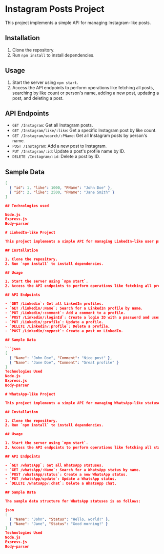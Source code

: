 # Instagram Posts Project

This project implements a simple API for managing Instagram-like posts.

## Installation

1. Clone the repository.
2. Run `npm install` to install dependencies.

## Usage

1. Start the server using `npm start`.
2. Access the API endpoints to perform operations like fetching all posts, searching by like count or person's name, adding a new post, updating a post, and deleting a post.

## API Endpoints

- `GET /Instagram`: Get all Instagram posts.
- `GET /Instagram/like/:like`: Get a specific Instagram post by like count.
- `GET /Instagram/search/:PName`: Get all Instagram posts by person's name.
- `POST /Instagram`: Add a new post to Instagram.
- `PUT /Instagram/:id`: Update a post's profile name by ID.
- `DELETE /Instagram/:id`: Delete a post by ID.

## Sample Data

```json
[
  { "id": 1, "like": 1000, "PName": "John Doe" },
  { "id": 2, "like": 2500, "PName": "Jane Smith" }
]

## Technologies used

Node.js
Express.js
Body-parser

# LinkedIn-like Project

This project implements a simple API for managing LinkedIn-like user profiles and interactions.

## Installation

1. Clone the repository.
2. Run `npm install` to install dependencies.

## Usage

1. Start the server using `npm start`.
2. Access the API endpoints to perform operations like fetching all profiles, searching by name, adding comments, creating a login ID, updating profiles, deleting profiles, and creating posts.

## API Endpoints

- `GET /Linkedin`: Get all LinkedIn profiles.
- `GET /linkedin/:Name`: Search for a LinkedIn profile by name.
- `PUT /Linkedin/:comment`: Add a comment to a profile.
- `POST /Linkedin/:loginId`: Create a login ID with a password and username.
- `PUT /Linkedin/:profile`: Update a profile.
- `DELETE /Linkedin/:profile`: Delete a profile.
- `POST /Linkedin/:mypost`: Create a post on LinkedIn.

## Sample Data

```json
[
  { "Name": "John Doe", "Comment": "Nice post" },
  { "Name": "Jane Doe", "Comment": "Great profile" }
]
Technologies Used
Node.js
Express.js
Body-parser

# WhatsApp-like Project

This project implements a simple API for managing WhatsApp-like statuses and chats.

## Installation

1. Clone the repository.
2. Run `npm install` to install dependencies.

## Usage

1. Start the server using `npm start`.
2. Access the API endpoints to perform operations like fetching all statuses, searching by name, creating a new status, updating a status, and deleting a chat.

## API Endpoints

- `GET /whatsApp`: Get all WhatsApp statuses.
- `GET /whatsApp/:Name`: Search for a WhatsApp status by name.
- `POST /whatsApp/status`: Create a new WhatsApp status.
- `PUT /whatsApp/update`: Update a WhatsApp status.
- `DELETE /whatsApp/:chat`: Delete a WhatsApp chat.

## Sample Data

The sample data structure for WhatsApp statuses is as follows:

json
[
  { "Name": "John", "Status": "Hello, world!" },
  { "Name": "Jane", "Status": "Good morning!" }
]
Technologies Used
Node.js
Express.js
Body-parser




